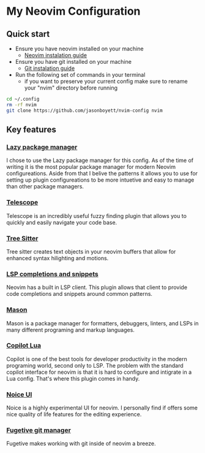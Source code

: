 # My Neovim Configuration

## Quick start

    
- Ensure you have neovim installed on your machine
    - [Neovim instalation guide](https://github.com/neovim/neovim/blob/master/INSTALL.md)
- Ensure you have git installed on your machine 
    - [Git instalation guide](https://git-scm.com/book/en/v2/Getting-Started-Installing-Git)
- Run the following set of commands in your terminal
    - if you want to preserve your current config make sure to rename your "nvim" directory before running
```zsh
cd ~/.config
rm -rf nvim
git clone https://github.com/jasonboyett/nvim-config nvim
```

## Key features

### [Lazy package manager](https://github.com/folke/lazy.nvim)

I chose to use the Lazy package manager for this config. As of the time of writing it is the most popular
package manager for modern Neovim configureations. Aside from that I belive the patterns it allows you to use 
for setting up plugin configureations to be more intuetive and easy to manage than other package managers.

### [Telescope](https://github.com/nvim-telescope/telescope.nvim)


Telescope is an incredibly useful fuzzy finding plugin that allows you to quickly and easily navigate
your code base.

### [Tree Sitter](https://github.com/nvim-treesitter/nvim-treesitter)

Tree sitter creates text objects in your neovim buffers that allow for enhanced syntax hilighting and motions.

### [LSP completions and snippets](https://github.com/hrsh7th/nvim-cmp)

Neovim has a built in LSP client. This plugin allows that client to provide code completions and
snippets around common patterns.

### [Mason](https://github.com/williamboman/mason.nvim)

Mason is a package manager for formatters, debuggers, linters, and LSPs in many different programing and
markup languages.


### [Copilot Lua](https://github.com/zbirenbaum/copilot.lua)

Copilot is one of the best tools for developer productivity in the modern programing world, second only to LSP.
The problem with the standard copilot interface for neovim is that it is hard to configure and intigrate in a Lua
config. That's where this plugin comes in handy.

### [Noice UI](https://github.com/folke/noice.nvim)

Noice is a highly experimental UI for neovim. I personally find if offers some nice quality of life features for
the editing experience.

### [Fugetive git manager](https://github.com/tpope/vim-fugitive)

Fugetive makes working with git inside of neovim a breeze.
